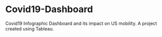 # Covid19-Dashboard
Covid19 Infographic Dashboard and its impact on US mobility. A project created using Tableau.
